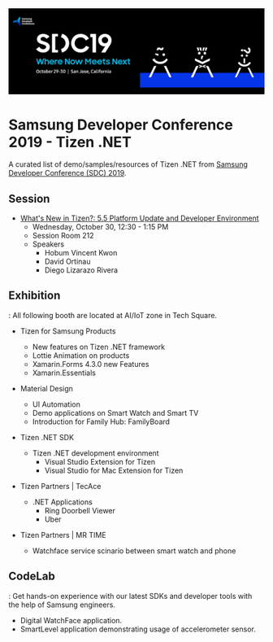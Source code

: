 <img src="assets/sdc19_banner.png" alt="SDC19 banner" >

# Samsung Developer Conference 2019 - Tizen .NET
A curated list of demo/samples/resources of Tizen .NET from [Samsung Developer Conference (SDC) 2019](https://www.samsungdeveloperconference.com/).

## Session
- [What's New in Tizen?: 5.5 Platform Update and Developer Environment](https://www.samsungdeveloperconference.com/schedule/session/1089296)
	- Wednesday, October 30, 12:30 - 1:15 PM
	- Session Room 212
	- Speakers
		- Hobum Vincent Kwon
		- David Ortinau
		- Diego Lizarazo Rivera

 
## Exhibition
: All following booth are located at AI/IoT zone in Tech Square.
- Tizen for Samsung Products
	- New features on Tizen .NET framework
	- Lottie Animation on products
	- Xamarin.Forms 4.3.0 new Features
	- Xamarin.Essentials
 - Material Design
	- UI Automation
	- Demo applications on Smart Watch and Smart TV
	- Introduction for Family Hub: FamilyBoard

- Tizen .NET SDK
	- Tizen .NET development environment
		- Visual Studio Extension for Tizen
		- Visual Studio for Mac Extension for Tizen
- Tizen Partners | TecAce
	- .NET Applications
		- Ring Doorbell Viewer
		- Uber
- Tizen Partners | MR TIME
	- Watchface service scinario between smart watch and phone

## CodeLab
: Get hands-on experience with our latest SDKs and developer tools with the help of Samsung engineers.
- Digital WatchFace application.
- SmartLevel application demonstrating usage of accelerometer sensor.
